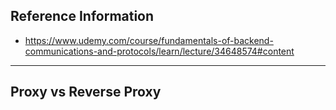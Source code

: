 ## Reference Information
- https://www.udemy.com/course/fundamentals-of-backend-communications-and-protocols/learn/lecture/34648574#content

---
## Proxy vs Reverse Proxy


